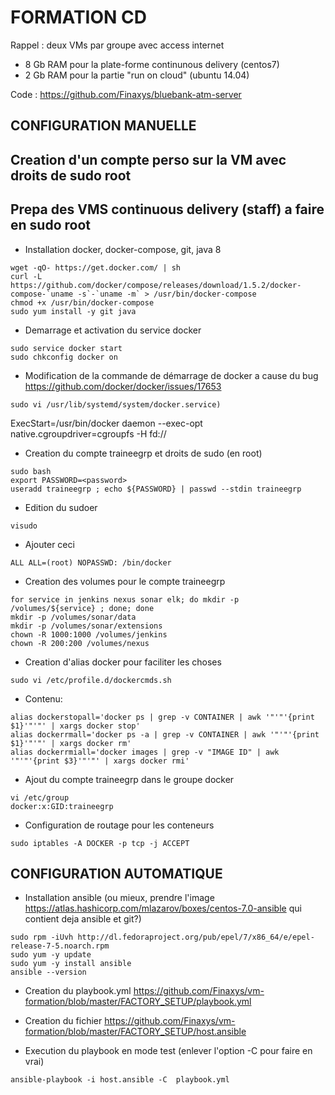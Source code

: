 # FORMATION CD  
Rappel : deux VMs par groupe avec access internet  
- 8 Gb RAM pour la plate-forme continunous delivery (centos7)  
- 2 Gb RAM pour la partie "run on cloud" (ubuntu 14.04)  

Code : https://github.com/Finaxys/bluebank-atm-server  
  
## CONFIGURATION MANUELLE

## Creation d'un compte perso sur la VM avec droits de sudo root  
  
## Prepa des VMS continuous delivery (staff) a faire en sudo root  
- Installation docker, docker-compose, git, java 8  
```  
wget -qO- https://get.docker.com/ | sh  
curl -L https://github.com/docker/compose/releases/download/1.5.2/docker-compose-`uname -s`-`uname -m` > /usr/bin/docker-compose  
chmod +x /usr/bin/docker-compose  
sudo yum install -y git java  
```  
- Demarrage et activation du service docker  
```  
sudo service docker start  
sudo chkconfig docker on  
```  
- Modification de la commande de démarrage de docker a cause du bug https://github.com/docker/docker/issues/17653  
```  
sudo vi /usr/lib/systemd/system/docker.service)  
```  
ExecStart=/usr/bin/docker daemon --exec-opt native.cgroupdriver=cgroupfs -H fd://  
  
- Creation du compte traineegrp et droits de sudo (en root)  
```  
sudo bash  
export PASSWORD=<password>  
useradd traineegrp ; echo ${PASSWORD} | passwd --stdin traineegrp  
```  
  
- Edition du sudoer 
```  
visudo  
```  
- Ajouter ceci  
```  
ALL ALL=(root) NOPASSWD: /bin/docker  
```  
  
- Creation des volumes pour le compte traineegrp  
```  
for service in jenkins nexus sonar elk; do mkdir -p /volumes/${service} ; done; done  
mkdir -p /volumes/sonar/data  
mkdir -p /volumes/sonar/extensions  
chown -R 1000:1000 /volumes/jenkins  
chown -R 200:200 /volumes/nexus  
```  
- Creation d'alias docker pour faciliter les choses  
```  
sudo vi /etc/profile.d/dockercmds.sh  
```  
- Contenu:  
```  
alias dockerstopall='docker ps | grep -v CONTAINER | awk '"'"'{print $1}'"'"' | xargs docker stop'  
alias dockerrmall='docker ps -a | grep -v CONTAINER | awk '"'"'{print $1}'"'"' | xargs docker rm'  
alias dockerrmiall='docker images | grep -v "IMAGE ID" | awk '"'"'{print $3}'"'"' | xargs docker rmi'  
```  

- Ajout du compte traineegrp dans le groupe docker  
```  
vi /etc/group  
docker:x:GID:traineegrp  
```  

- Configuration de routage pour les conteneurs  
```  
sudo iptables -A DOCKER -p tcp -j ACCEPT  
```  

## CONFIGURATION AUTOMATIQUE 

- Installation ansible (ou mieux, prendre l'image https://atlas.hashicorp.com/mlazarov/boxes/centos-7.0-ansible qui contient deja ansible et git?) 
```  
sudo rpm -iUvh http://dl.fedoraproject.org/pub/epel/7/x86_64/e/epel-release-7-5.noarch.rpm  
sudo yum -y update  
sudo yum -y install ansible  
ansible --version  
```  

- Creation du playbook.yml https://github.com/Finaxys/vm-formation/blob/master/FACTORY_SETUP/playbook.yml  
  
- Creation du fichier https://github.com/Finaxys/vm-formation/blob/master/FACTORY_SETUP/host.ansible   
  
- Execution du playbook en mode test (enlever l'option -C pour faire en vrai)  
```
ansible-playbook -i host.ansible -C  playbook.yml
```
